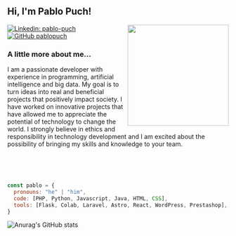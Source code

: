 <h2> Hi, I'm Pablo Puch!</h2>

<img align='right' src="https://media.giphy.com/media/M9gbBd9nbDrOTu1Mqx/giphy.gif" width="230">

<!-- <p><em>Programmer and developer in Artificial Intelligence & Big Data</em></p> -->

[![Linkedin: pablo-puch](https://img.shields.io/badge/-pablopuch-blue?style=flat-square&logo=Linkedin&logoColor=white&link=https://www.linkedin.com/in/pablo-puch/)](https://www.linkedin.com/in/pablopuch/)
[![GitHub pablopuch](https://img.shields.io/github/followers/pablopuch?label=follow&style=social)](https://github.com/pablopuch)

### A little more about me...  

<p align="left">I am a passionate developer with experience in programming, artificial intelligence and big data. My goal is to turn ideas into real and beneficial projects that positively impact society. I have worked on innovative projects that have allowed me to appreciate the potential of technology to change the world. I strongly believe in ethics and responsibility in technology development and I am excited about the possibility of bringing my skills and knowledge to your team.</p>

<br />
<br />
<br />

```javascript
const pablo = {
  pronouns: "he" | "him",
  code: [PHP, Python, Javascript, Java, HTML, CSS],
  tools: [Flask, Colab, Laravel, Astro, React, WordPress, Prestashop],
}
```
<!--
<img align="center" src="https://media.giphy.com/media/SWoSkN6DxTszqIKEqv/giphy.gif" alt="Coder GIF" width="400" height="300">

-->

![Anurag's GitHub stats](https://github-readme-stats.vercel.app/api?pablopuch=anuraghazra&show_icons=true&theme=transparent)
